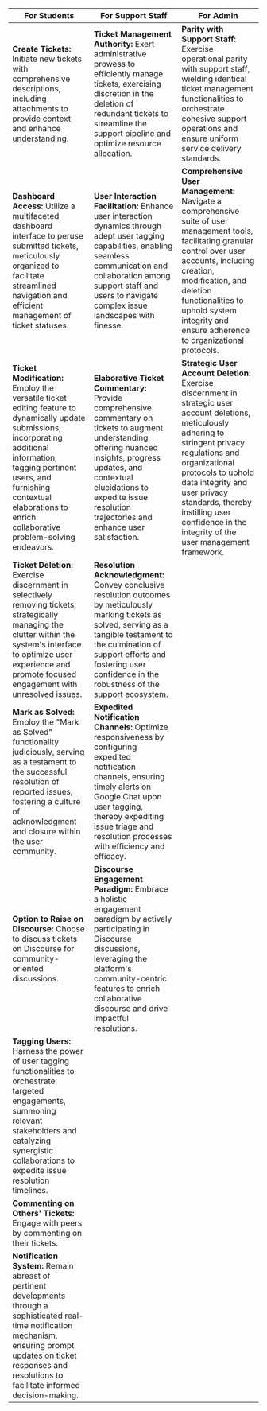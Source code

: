 | **For Students**                                       | **For Support Staff**                                  | **For Admin**                                          |
|--------------------------------------------------------|--------------------------------------------------------|--------------------------------------------------------|
| **Create Tickets:** Initiate new tickets with comprehensive descriptions, including attachments to provide context and enhance understanding. | **Ticket Management Authority:** Exert administrative prowess to efficiently manage tickets, exercising discretion in the deletion of redundant tickets to streamline the support pipeline and optimize resource allocation. | **Parity with Support Staff:** Exercise operational parity with support staff, wielding identical ticket management functionalities to orchestrate cohesive support operations and ensure uniform service delivery standards. |
| **Dashboard Access:** Utilize a multifaceted dashboard interface to peruse submitted tickets, meticulously organized to facilitate streamlined navigation and efficient management of ticket statuses. | **User Interaction Facilitation:** Enhance user interaction dynamics through adept user tagging capabilities, enabling seamless communication and collaboration among support staff and users to navigate complex issue landscapes with finesse. | **Comprehensive User Management:** Navigate a comprehensive suite of user management tools, facilitating granular control over user accounts, including creation, modification, and deletion functionalities to uphold system integrity and ensure adherence to organizational protocols. |
| **Ticket Modification:** Employ the versatile ticket editing feature to dynamically update submissions, incorporating additional information, tagging pertinent users, and furnishing contextual elaborations to enrich collaborative problem-solving endeavors. | **Elaborative Ticket Commentary:** Provide comprehensive commentary on tickets to augment understanding, offering nuanced insights, progress updates, and contextual elucidations to expedite issue resolution trajectories and enhance user satisfaction. | **Strategic User Account Deletion:** Exercise discernment in strategic user account deletions, meticulously adhering to stringent privacy regulations and organizational protocols to uphold data integrity and user privacy standards, thereby instilling user confidence in the integrity of the user management framework. |
| **Ticket Deletion:** Exercise discernment in selectively removing tickets, strategically managing the clutter within the system's interface to optimize user experience and promote focused engagement with unresolved issues. | **Resolution Acknowledgment:** Convey conclusive resolution outcomes by meticulously marking tickets as solved, serving as a tangible testament to the culmination of support efforts and fostering user confidence in the robustness of the support ecosystem. | |
| **Mark as Solved:** Employ the "Mark as Solved" functionality judiciously, serving as a testament to the successful resolution of reported issues, fostering a culture of acknowledgment and closure within the user community. | **Expedited Notification Channels:** Optimize responsiveness by configuring expedited notification channels, ensuring timely alerts on Google Chat upon user tagging, thereby expediting issue triage and resolution processes with efficiency and efficacy. | |
| **Option to Raise on Discourse:** Choose to discuss tickets on Discourse for community-oriented discussions. | **Discourse Engagement Paradigm:** Embrace a holistic engagement paradigm by actively participating in Discourse discussions, leveraging the platform's community-centric features to enrich collaborative discourse and drive impactful resolutions. | |
| **Tagging Users:** Harness the power of user tagging functionalities to orchestrate targeted engagements, summoning relevant stakeholders and catalyzing synergistic collaborations to expedite issue resolution timelines. | | |
| **Commenting on Others' Tickets:** Engage with peers by commenting on their tickets. | | |
| **Notification System:** Remain abreast of pertinent developments through a sophisticated real-time notification mechanism, ensuring prompt updates on ticket responses and resolutions to facilitate informed decision-making. | | |
